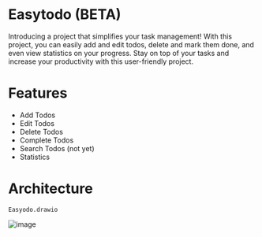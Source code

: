 # Easytodo (BETA)
Introducing a project that simplifies your task management! With this project, you can easily add and edit todos, delete and mark them done, and even view statistics on your progress. Stay on top of your tasks and increase your productivity with this user-friendly project.

# Features
* Add Todos
* Edit Todos
* Delete Todos
* Complete Todos
* Search Todos (not yet)
* Statistics

# Architecture
`Easyodo.drawio`

![image](https://github.com/devmailar/easytodo/assets/83369389/7d1c8704-8df1-43fe-9f89-5db215704eff)
